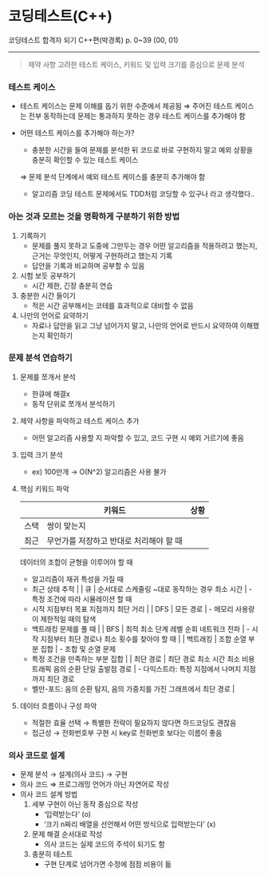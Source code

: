 # 코딩테스트(C++)

코딩테스트 합격자 되기 C++편(박경록) p. 0~39 (00, 01)

---

> 제약 사항 고려한 테스트 케이스, 키워드 및 입력 크기를 중심으로 문제 분석
> 

### 테스트 케이스

- 테스트 케이스는 문제 이해를 돕기 위한 수준에서 제공됨
⇒ 주어진 테스트 케이스는 전부 동작하는데 문제는 통과하지 못하는 경우 테스트 케이스를 추가해야 함

- 어떤  테스트 케이스를 추가해야 하는가?
    - 충분한 시간을 들여 문제를 분석한 뒤 코드로 바로 구현하지 말고 예외 상황을 충분히 확인할 수 있는 테스트 케이스
    
    ⇒ 문제 분석 단계에서 예외 테스트 케이스를 충분히 추가해야 함
    
    - 알고리즘 코딩 테스트 문제에서도 TDD처럼 코딩할 수 있구나 라고 생각했다..

### 아는 것과 모르는 것을 명확하게 구분하기 위한 방법

1. 기록하기
    - 문제를 풀지 못하고 도중에 그만두는 경우 어떤 알고리즘을 적용하려고 했는지, 근거는 무엇인지, 어떻게 구현하려고 했는지 기록
    - 답안을 기록과 비교하며 공부할 수 있음
2. 시험 보듯 공부하기
    - 시간 제한, 긴장 충분히 연습
3. 충분한 시간 들이기
    - 적은 시간 공부해서는 코테를 효과적으로 대비할 수 없음
4. 나만의 언어로 요약하기
    - 자료나 답안을 읽고 그냥 넘어가지 말고, 나만의 언어로 반드시 요약하여 이해했는지 확인하기

### 문제 분석 연습하기

1. 문제를 쪼개서 분석
    - 한큐에 해결x
    - 동작 단위로 쪼개서 분석하기
2. 제약 사항을 파악하고 테스트 케이스 추가
    - 어떤 알고리즘 사용할 지 파악할 수 있고, 코드 구현 시 예외 거르기에 좋음
3. 입력 크기 분석
    - ex) 100만개 → O(N^2) 알고리즘은 사용 불가
4. 핵심 키워드 파악
    
    
    |  | 키워드 | 상황 |
    | --- | --- | --- |
    | 스택 | 쌍이 맞는지
    최근 | 무언가를 저장하고 반대로 처리해야 할 때
   데이터의 조합이 균형을 이루어야 할 때
    - 알고리즘이 재귀 특성을 가질 때
    - 최근 상태 추적 |
    | 큐 | 순서대로
    스케줄링
    ~대로 동작하는 경우
    최소 시간 | - 특정 조건에 따라 시뮬레이션 할 때
    - 시작 지점부터 목표 지점까지 최단 거리 |
    | DFS | 모든 경로 | - 메모리 사용량이 제한적일 때의 탐색
    - 백트래킹 문제를 풀 때 |
    | BFS | 최적
    최소 단계
    레벨 순회
    네트워크 전파 | - 시작 지점부터 최단 경로나 최소 횟수를 찾아야 할 때 |
    | 백트래킹 | 조합
    순열
    부분 집합 | - 조합 및 순열 문제
    - 특정 조건을 만족하는 부분 집합 |
    | 최단 경로 | 최단 경로
    최소 시간
    최소 비용
    트래픽
    음의 순환
    단일 출발점 경로 | - 다익스트라: 특정 지점에서 나머지 지점까지 최단 경로
    - 벨만-포드: 음의 순환 탐지, 음의 가중치를 가진 그래프에서 최단 경로 |
6. 데이터 흐름이나 구성 파악
    - 적절한 효율 선택 → 특별한 전략이 필요하지 않다면 하드코딩도 괜찮음
    - 접근성 → 전화번호부 구현 시 key로 전화번호 보다는 이름이 좋음

### 의사 코드로 설계

- 문제 분석 → 설계(의사 코드) → 구현
- 의사 코드 ⇒ 프로그래밍 언어가 아닌 자연어로 작성
- 의사 코드 설계 방법
    1. 세부 구현이 아닌 동작 중심으로 작성
        - ‘입력받는다’ (o)
        - ‘크기 n짜리 배열을 선언해서 어떤 방식으로 입력받는다’ (x)
    2. 문제 해결 순서대로 작성
        - 의사 코드는 실제 코드의 주석이 되기도 함
    3. 충분히 테스트
        - 구현 단계로 넘어가면 수정에 점점 비용이 듦
